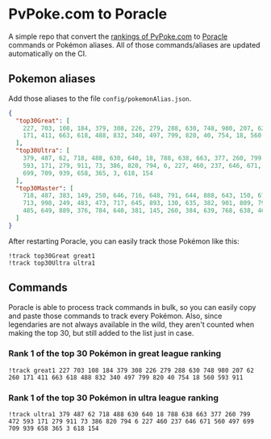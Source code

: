 # PvPoke.com to Poracle
A simple repo that convert the [rankings of PvPoke.com](https://pvpoke.com/rankings/) to [Poracle](https://github.com/KartulUdus/PoracleJS) commands or Pokémon aliases. 
All of those commands/aliases are updated automatically on the CI.

## Pokemon aliases
Add those aliases to the file `config/pokemonAlias.json`. 

<!-- aliases-start -->
```json
{
  "top30Great": [
    227, 703, 108, 184, 379, 308, 226, 279, 288, 630, 748, 980, 207, 62, 260,
    171, 411, 663, 618, 488, 832, 340, 497, 799, 820, 40, 754, 18, 560, 593, 911
  ],
  "top30Ultra": [
    379, 487, 62, 718, 488, 630, 640, 18, 788, 638, 663, 377, 260, 799, 472,
    593, 171, 279, 911, 73, 386, 820, 794, 6, 227, 460, 237, 646, 671, 560, 497,
    699, 709, 939, 658, 365, 3, 618, 154
  ],
  "top30Master": [
    718, 487, 383, 149, 250, 646, 716, 648, 791, 644, 888, 643, 150, 671, 484,
    713, 998, 249, 483, 473, 717, 645, 893, 130, 635, 382, 901, 809, 794, 445,
    485, 649, 889, 376, 784, 640, 381, 145, 260, 384, 639, 768, 638, 464, 151
  ]
}
```
<!-- aliases-end -->

After restarting Poracle, you can easily track those Pokémon like this:
```shell
!track top30Great great1
!track top30Ultra ultra1
```

## Commands
Poracle is able to process track commands in bulk, so you can easily copy and paste those commands to track every Pokémon. 
Also, since legendaries are not always available in the wild, they aren't counted when making the top 30, but still added to the list just in case.

### Rank 1 of the top 30 Pokémon in great league ranking
<!-- top30great-start -->
```
!track great1 227 703 108 184 379 308 226 279 288 630 748 980 207 62 260 171 411 663 618 488 832 340 497 799 820 40 754 18 560 593 911
```
<!-- top30great-end -->

### Rank 1 of the top 30 Pokémon in ultra league ranking
<!-- top30ultra-start -->
```
!track ultra1 379 487 62 718 488 630 640 18 788 638 663 377 260 799 472 593 171 279 911 73 386 820 794 6 227 460 237 646 671 560 497 699 709 939 658 365 3 618 154
```
<!-- top30ultra-end -->
